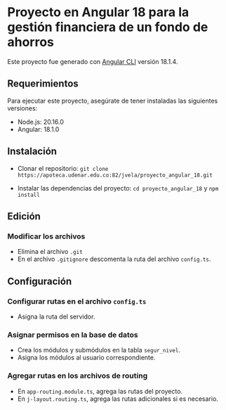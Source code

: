 # Proyecto en Angular 18 para la gestión financiera de un fondo de ahorros

Este proyecto fue generado con [Angular CLI](https://github.com/angular/angular-cli) versión 18.1.4.

## Requerimientos

Para ejecutar este proyecto, asegúrate de tener instaladas las siguientes versiones:

- Node.js: 20.16.0
- Angular: 18.1.0

## Instalación

- Clonar el repositorio:
   `git clone https://apoteca.udenar.edu.co:82/jvela/proyecto_angular_18.git`
   
- Instalar las dependencias del proyecto:
   `cd proyecto_angular_18` y `npm install`

## Edición

### Modificar los archivos
- Elimina el archivo `.git`
- En el archivo `.gitignore` descomenta la ruta del archivo `config.ts`.

## Configuración

### Configurar rutas en el archivo `config.ts`
- Asigna la ruta del servidor.

### Asignar permisos en la base de datos
- Crea los módulos y submódulos en la tabla `segur_nivel`.
- Asigna los módulos al usuario correspondiente.

### Agregar rutas en los archivos de routing
- En `app-routing.module.ts`, agrega las rutas del proyecto.
- En `j-layout.routing.ts`, agrega las rutas adicionales si es necesario.